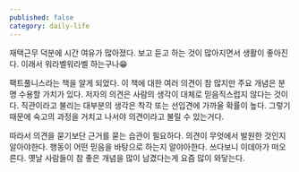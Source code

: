 ```yaml
---
published: false
category: daily-life
---
```


재택근무 덕분에 시간 여유가 많아졌다. 보고 듣고 하는 것이 많아지면서 생활이 좋아진다. 이래서 워라벨워라벨 하는구나😁

팩트풀니스라는 책을 알게 되었다. 이 책에 대한 여러 의견이 참 많지만 주요 개념은 분명 수용할 가치가 있다. 저자의 의견은 사람의 생각이 대체로 믿음직스럽지 않다는 것이다. 직관이라고 불리는 대부분의 생각은 착각 또는 선입견에 가까울 확률이 높다. 그렇기 때문에 숙고의 과정을 거치고 나서야 의견이라고 불릴 수 있는거다.

따라서 의견을 묻기보단 근거를 묻는 습관이 필요하다. 의견이 무엇에서 발원한 것인지 알아야한다. 행동이 어떤 믿음을 바탕으로 하는지 알야아한다. 쓰다보니 이데아가 떠오른다. 옛날 사람들이 참 좋은 개념을 많이 남겼다는게 요즘 많이 와닿는다.